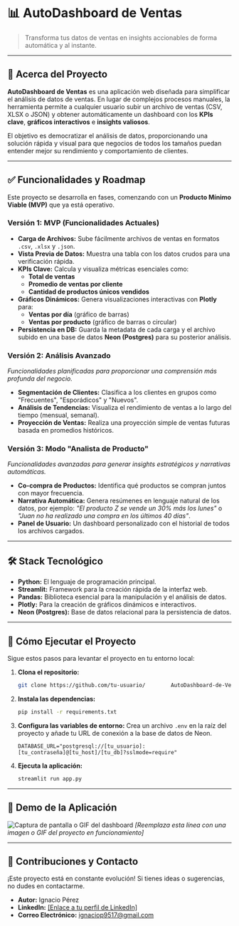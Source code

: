 # 📊 AutoDashboard de Ventas
> Transforma tus datos de ventas en insights accionables de forma automática y al instante.

---

## 🚀 Acerca del Proyecto

**AutoDashboard de Ventas** es una aplicación web diseñada para simplificar el análisis de datos de ventas. En lugar de complejos procesos manuales, la herramienta permite a cualquier usuario subir un archivo de ventas (CSV, XLSX o JSON) y obtener automáticamente un dashboard con los **KPIs clave**, **gráficos interactivos** e **insights valiosos**.

El objetivo es democratizar el análisis de datos, proporcionando una solución rápida y visual para que negocios de todos los tamaños puedan entender mejor su rendimiento y comportamiento de clientes.

---

## ✅ Funcionalidades y Roadmap

Este proyecto se desarrolla en fases, comenzando con un **Producto Mínimo Viable (MVP)** que ya está operativo.

### **Versión 1: MVP (Funcionalidades Actuales)**

- **Carga de Archivos:** Sube fácilmente archivos de ventas en formatos `.csv`, `.xlsx` y `.json`.
- **Vista Previa de Datos:** Muestra una tabla con los datos crudos para una verificación rápida.
- **KPIs Clave:** Calcula y visualiza métricas esenciales como:
    - **Total de ventas**
    - **Promedio de ventas por cliente**
    - **Cantidad de productos únicos vendidos**
- **Gráficos Dinámicos:** Genera visualizaciones interactivas con **Plotly** para:
    - **Ventas por día** (gráfico de barras)
    - **Ventas por producto** (gráfico de barras o circular)
- **Persistencia en DB:** Guarda la metadata de cada carga y el archivo subido en una base de datos **Neon (Postgres)** para su posterior análisis.

### **Versión 2: Análisis Avanzado**

*Funcionalidades planificadas para proporcionar una comprensión más profunda del negocio.*

- **Segmentación de Clientes:** Clasifica a los clientes en grupos como "Frecuentes", "Esporádicos" y "Nuevos".
- **Análisis de Tendencias:** Visualiza el rendimiento de ventas a lo largo del tiempo (mensual, semanal).
- **Proyección de Ventas:** Realiza una proyección simple de ventas futuras basada en promedios históricos.

### **Versión 3: Modo "Analista de Producto"**

*Funcionalidades avanzadas para generar insights estratégicos y narrativas automáticas.*

- **Co-compra de Productos:** Identifica qué productos se compran juntos con mayor frecuencia.
- **Narrativa Automática:** Genera resúmenes en lenguaje natural de los datos, por ejemplo: *"El producto Z se vende un 30% más los lunes"* o *"Juan no ha realizado una compra en los últimos 40 días"*.
- **Panel de Usuario:** Un dashboard personalizado con el historial de todos los archivos cargados.

---

## 🛠️ Stack Tecnológico

- **Python:** El lenguaje de programación principal.
- **Streamlit:** Framework para la creación rápida de la interfaz web.
- **Pandas:** Biblioteca esencial para la manipulación y el análisis de datos.
- **Plotly:** Para la creación de gráficos dinámicos e interactivos.
- **Neon (Postgres):** Base de datos relacional para la persistencia de datos.

---

## 🚀 Cómo Ejecutar el Proyecto

Sigue estos pasos para levantar el proyecto en tu entorno local:

1.  **Clona el repositorio:**
    ```bash
    git clone https://github.com/tu-usuario/        AutoDashboard-de-Ventas
    ```

2.  **Instala las dependencias:**
    ```bash
    pip install -r requirements.txt
    ```

3.  **Configura las variables de entorno:**
    Crea un archivo `.env` en la raíz del proyecto y añade tu URL de conexión a la base de datos de Neon.
    ```
    DATABASE_URL="postgresql://[tu_usuario]:[tu_contraseña]@[tu_host]/[tu_db]?sslmode=require"
    ```

4.  **Ejecuta la aplicación:**
    ```bash
    streamlit run app.py
    ```

---

 ## 📸 Demo de la Aplicación

![Captura de pantalla o GIF del dashboard](assets/dashboard_demo.gif)
*[Reemplaza esta línea con una imagen o GIF del proyecto en funcionamiento]*

---

## 🤝 Contribuciones y Contacto

¡Este proyecto está en constante evolución! Si tienes ideas o sugerencias, no dudes en contactarme.

- **Autor:** Ignacio Pérez
- **LinkedIn:** [\[Enlace a tu perfil de LinkedIn\]](https://www.linkedin.com/in/ignacio-rafael-p%C3%A9rez-rodriguez-9b9304266/)
- **Correo Electrónico:** ignaciop9517@gmail.com
